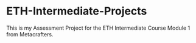 # ETH-Intermediate-Projects
This is my Assessment Project for the ETH Intermediate Course Module 1 from Metacrafters.
